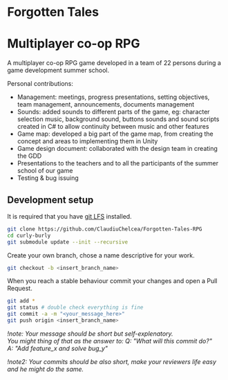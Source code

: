 # Forgotten Tales
# Multiplayer co-op RPG

A multiplayer co-op RPG game developed in a team of 22 persons during a game development summer school.

Personal contributions:
- Management: meetings, progress presentations, setting objectives, team management, announcements, documents management
- Sounds: added sounds to different parts of the game, eg: character selection music, background sound, buttons sounds and sound scripts created in C# to allow continuity between music and other features
- Game map: developed a big part of the game map, from creating the concept and areas to implementing them in Unity
- Game design document: collaborated with the design team in creating the GDD
- Presentations to the teachers and to all the participants of the summer school of our game
- Testing & bug issuing

## Development setup ##

It is required that you have [git LFS](https://git-lfs.github.com) installed.

```bash
git clone https://github.com/ClaudiuChelcea/Forgotten-Tales-RPG
cd curly-burly
git submodule update --init --recursive
```
Create your own branch, chose a name descriptive for your work.

```bash
git checkout -b <insert_branch_name>
``` 

When you reach a stable behaviour commit your changes and open a Pull Request.

```bash
git add *
git status # double check everything is fine
git commit -a -m "<your_message_here>"
git push origin <insert_branch_name>
```
_!note: Your message should be short but self-explenatory.  
You might thing of that as the answer to:
Q: "What will this commit do?"  
A: "Add feature_x and solve bug_y"_ 

_!note2: Your commits should be also short, make your reviewers life easy and he might do the same._
